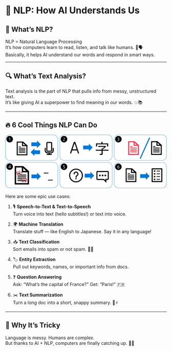 # 🧠 NLP: How AI Understands Us

## 💬 What’s NLP?

NLP = Natural Language Processing  
It’s how computers learn to read, listen, and talk like humans. 🤖🗣️  
Basically, it helps AI understand our words and respond in smart ways.

---

## 🔍 What’s Text Analysis?

Text analysis is the part of NLP that pulls info from messy, unstructured text.  
It’s like giving AI a superpower to find meaning in our words. 💥📚

---

## 🔥 6 Cool Things NLP Can Do

![NLP](https://github.com/codess-aus/AI-Fundamentals-Prep/blob/a18c4eda54ec36558627e6c78c6c353a5e702676/docs/assets/natural-language-processing.png)

Here are some epic use cases:

1. 🎙️ **Speech-to-Text & Text-to-Speech**  
   Turn voice into text (hello subtitles!) or text into voice.

2. 🌍 **Machine Translation**  
   Translate stuff — like English to Japanese. Say it in any language!

3. 📥 **Text Classification**  
   Sort emails into spam or not spam. 📨🚫

4. 🏷️ **Entity Extraction**  
   Pull out keywords, names, or important info from docs.

5. ❓ **Question Answering**  
   Ask: “What’s the capital of France?” Get: “Paris!” 🇫🇷

6. ✂️ **Text Summarization**  
   Turn a long doc into a short, snappy summary. 📝⚡

---

## 🧠 Why It’s Tricky

Language is messy. Humans are complex.  
But thanks to AI + NLP, computers are finally catching up. 💪🤓
